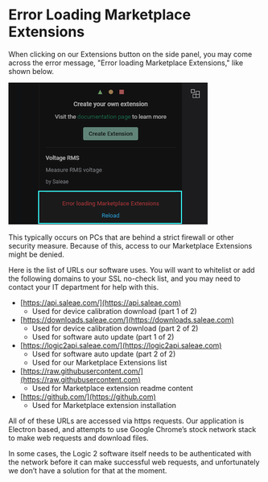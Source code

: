 # Error Loading Marketplace Extensions

When clicking on our Extensions button on the side panel, you may come across the error message, "Error loading Marketplace Extensions," like shown below.

![Error loading Marketplace Extensions](<../.gitbook/assets/Screen Shot 2022-03-03 at 5.55.21 PM.png>)

This typically occurs on PCs that are behind a strict firewall or other security measure. Because of this, access to our Marketplace Extensions might be denied.

Here is the list of URLs our software uses. You will want to whitelist or add the following domains to your SSL no-check list, and you may need to contact your IT department for help with this.

* [https://api.saleae.com/](https://api.saleae.com)
  * Used for device calibration download (part 1 of 2)
* [https://downloads.saleae.com/](https://downloads.saleae.com)
  * Used for device calibration download (part 2 of 2)
  * Used for software auto update (part 1 of 2)
* [https://logic2api.saleae.com/](https://logic2api.saleae.com)
  * Used for software auto update (part 2 of 2)
  * Used for our Marketplace Extensions list
* [https://raw.githubusercontent.com/](https://raw.githubusercontent.com)
  * Used for Marketplace extension readme content
* [https://github.com/](https://github.com)
  * Used for Marketplace extension installation

All of of these URLs are accessed via https requests. Our application is Electron based, and attempts to use Google Chrome’s stock network stack to make web requests and download files.

In some cases, the Logic 2 software itself needs to be authenticated with the network before it can make successful web requests, and unfortunately we don’t have a solution for that at the moment.
